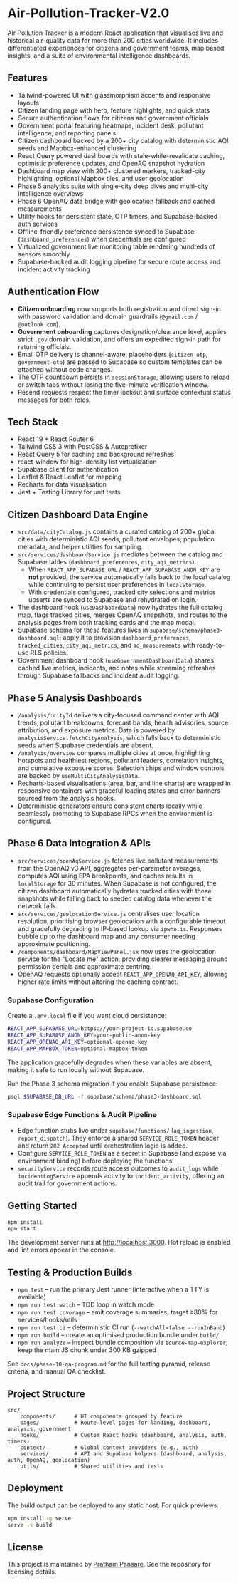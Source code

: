 # Air-Pollution-Tracker-V2.0

Air Pollution Tracker is a modern React application that visualises live and historical air-quality
data for more than 200 cities worldwide. It includes differentiated experiences for citizens and government teams, map
based insights, and a suite of environmental intelligence dashboards.

## Features

- Tailwind-powered UI with glassmorphism accents and responsive layouts
- Citizen landing page with hero, feature highlights, and quick stats
- Secure authentication flows for citizens and government officials
- Government portal featuring heatmaps, incident desk, pollutant intelligence, and reporting panels
- Citizen dashboard backed by a 200+ city catalog with deterministic AQI seeds and Mapbox-enhanced clustering
- React Query powered dashboards with stale-while-revalidate caching, optimistic preference updates, and OpenAQ snapshot hydration
- Dashboard map view with 200+ clustered markers, tracked-city highlighting, optional Mapbox tiles, and user geolocation
- Phase 5 analytics suite with single-city deep dives and multi-city intelligence overviews
- Phase 6 OpenAQ data bridge with geolocation fallback and cached measurements
- Utility hooks for persistent state, OTP timers, and Supabase-backed auth services
- Offline-friendly preference persistence synced to Supabase (`dashboard_preferences`) when credentials are configured
- Virtualized government live monitoring table rendering hundreds of sensors smoothly
- Supabase-backed audit logging pipeline for secure route access and incident activity tracking

## Authentication Flow

- **Citizen onboarding** now supports both registration and direct sign-in with password validation and domain guardrails (`@gmail.com` / `@outlook.com`).
- **Government onboarding** captures designation/clearance level, applies strict `.gov` domain validation, and offers an expedited sign-in path for returning officials.
- Email OTP delivery is channel-aware: placeholders (`citizen-otp`, `government-otp`) are passed to Supabase so custom templates can be attached without code changes.
- The OTP countdown persists in `sessionStorage`, allowing users to reload or switch tabs without losing the five-minute verification window.
- Resend requests respect the timer lockout and surface contextual status messages for both roles.

## Tech Stack

- React 19 + React Router 6
- Tailwind CSS 3 with PostCSS & Autoprefixer
- React Query 5 for caching and background refreshes
- react-window for high-density list virtualization
- Supabase client for authentication
- Leaflet & React Leaflet for mapping
- Recharts for data visualisation
- Jest + Testing Library for unit tests

## Citizen Dashboard Data Engine

- `src/data/cityCatalog.js` contains a curated catalog of 200+ global cities with deterministic AQI seeds, pollutant envelopes, population metadata, and helper utilities for sampling.
- `src/services/dashboardService.js` mediates between the catalog and Supabase tables (`dashboard_preferences`, `city_aqi_metrics`).
	- When `REACT_APP_SUPABASE_URL` / `REACT_APP_SUPABASE_ANON_KEY` are **not** provided, the service automatically falls back to the local catalog while continuing to persist user preferences in `localStorage`.
	- With credentials configured, tracked city selections and metrics upserts are synced to Supabase and rehydrated on login.
- The dashboard hook (`useDashboardData`) now hydrates the full catalog map, flags tracked cities, merges OpenAQ snapshots, and routes to the analysis pages from both tracking cards and the map modal.
- Supabase schema for these features lives in `supabase/schema/phase3-dashboard.sql`; apply it to provision `dashboard_preferences`, `tracked_cities`, `city_aqi_metrics`, and `aq_measurements` with ready-to-use RLS policies.
- Government dashboard hook (`useGovernmentDashboardData`) shares cached live metrics, incidents, and notes while streaming refreshes through Supabase fallbacks and incident audit logging.

## Phase 5 Analysis Dashboards

- `/analysis/:cityId` delivers a city-focused command center with AQI trends, pollutant breakdowns, forecast bands, health advisories, source attribution, and exposure metrics. Data is powered by `analysisService.fetchCityAnalysis`, which falls back to deterministic seeds when Supabase credentials are absent.
- `/analysis/overview` compares multiple cities at once, highlighting hotspots and healthiest regions, pollutant leaders, correlation insights, and cumulative exposure scores. Selection chips and window controls are backed by `useMultiCityAnalysisData`.
- Recharts-based visualisations (area, bar, and line charts) are wrapped in responsive containers with graceful loading states and error banners sourced from the analysis hooks.
- Deterministic generators ensure consistent charts locally while seamlessly promoting to Supabase RPCs when the environment is configured.

## Phase 6 Data Integration & APIs

- `src/services/openAqService.js` fetches live pollutant measurements from the OpenAQ v3 API, aggregates per-parameter averages, computes AQI using EPA breakpoints, and caches results in `localStorage` for 30 minutes. When Supabase is not configured, the citizen dashboard automatically hydrates tracked cities with these snapshots while falling back to seeded catalog data whenever the network fails.
- `src/services/geolocationService.js` centralises user location resolution, prioritising browser geolocation with a configurable timeout and gracefully degrading to IP-based lookup via `ipwho.is`. Responses bubble up to the dashboard map and any consumer needing approximate positioning.
- `/components/dashboard/MapViewPanel.jsx` now uses the geolocation service for the "Locate me" action, providing clearer messaging around permission denials and approximate centring.
- OpenAQ requests optionally accept `REACT_APP_OPENAQ_API_KEY`, allowing higher rate limits without altering the caching contract.

### Supabase Configuration

Create a `.env.local` file if you want cloud persistence:

```bash
REACT_APP_SUPABASE_URL=https://your-project-id.supabase.co
REACT_APP_SUPABASE_ANON_KEY=your-public-anon-key
REACT_APP_OPENAQ_API_KEY=optional-openaq-key
REACT_APP_MAPBOX_TOKEN=optional-mapbox-token
```

The application gracefully degrades when these variables are absent, making it safe to run locally without Supabase.

Run the Phase 3 schema migration if you enable Supabase persistence:

```bash
psql $SUPABASE_DB_URL -f supabase/schema/phase3-dashboard.sql
```

### Supabase Edge Functions & Audit Pipeline

- Edge function stubs live under `supabase/functions/` (`aq_ingestion`, `report_dispatch`). They enforce a shared `SERVICE_ROLE_TOKEN` header and return `202 Accepted` until orchestration logic is added.
- Configure `SERVICE_ROLE_TOKEN` as a secret in Supabase (and expose via environment binding) before deploying the functions.
- `securityService` records route access outcomes to `audit_logs` while `incidentLogService` appends activity to `incident_activity`, offering an audit trail for government actions.

## Getting Started

```bash
npm install
npm start
```

The development server runs at <http://localhost:3000>. Hot reload is enabled and lint errors appear in
the console.

## Testing & Production Builds

- `npm test` – run the primary Jest runner (interactive when a TTY is available)
- `npm run test:watch` – TDD loop in watch mode
- `npm run test:coverage` – emit coverage summaries; target ≥80% for services/hooks/utils
- `npm run test:ci` – deterministic CI run (`--watchAll=false --runInBand`)
- `npm run build` – create an optimised production bundle under `build/`
- `npm run analyze` – inspect bundle composition via `source-map-explorer`; keep the main JS chunk under 300 KB gzipped

See `docs/phase-10-qa-program.md` for the full testing pyramid, release criteria, and manual QA checklist.

## Project Structure

```
src/
	components/      # UI components grouped by feature
	pages/           # Route-level pages for landing, dashboard, analysis, government
	hooks/           # Custom React hooks (dashboard, analysis, auth, timers)
	context/         # Global context providers (e.g., auth)
	services/        # API and Supabase helpers (dashboard, analysis, auth, OpenAQ, geolocation)
	utils/           # Shared utilities and tests
```

## Deployment

The build output can be deployed to any static host. For quick previews:

```bash
npm install -g serve
serve -s build
```

## License

This project is maintained by [Pratham Pansare](https://github.com/Pratham2511). See the repository for
licensing details.
